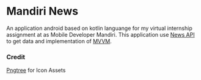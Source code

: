 # Mandiri News
An application android based on kotlin languange for my virtual internship assignment at as Mobile Developer Mandiri.
This application use [News API](https://newsapi.org/) to get data and implementation of [MVVM](https://developer.android.com/topic/libraries/architecture/viewmodel).

### Credit
[Pngtree](https://pngtree.com) for Icon Assets


